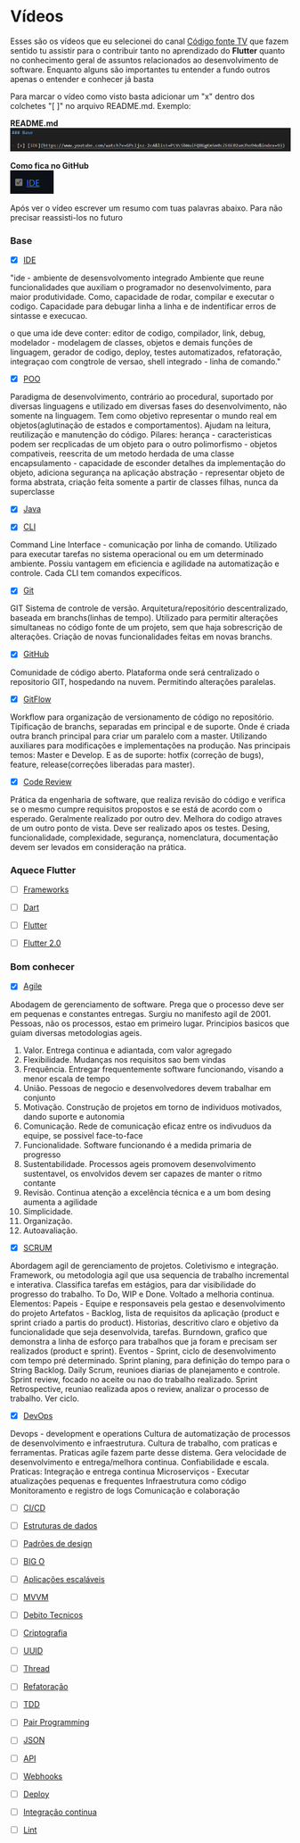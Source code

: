 # Vídeos

Esses são os vídeos que eu selecionei do canal [Código fonte TV](https://www.youtube.com/@codigofontetv) que fazem sentido tu assistir para o contribuir tanto no aprendizado do **Flutter** quanto no conhecimento geral de assuntos relacionados ao desenvolvimento de software. Enquanto alguns são importantes tu entender a fundo outros apenas o entender e conhecer já basta

Para marcar o vídeo como visto basta adicionar um "x" dentro dos colchetes "[ ]" no arquivo README.md. Exemplo:

**README.md** \
![Video image](../assets/videos/videos-1.png)

**Como fica no GitHub** \
![Video image](../assets/videos/videos-2.png)

Após ver o vídeo escrever um resumo com tuas palavras abaixo. Para não precisar reassisti-los no futuro

### Base

- [x] [IDE](https://www.youtube.com/watch?v=GPcIjsz-2cA&list=PLVc5bWuiFQ8GgKm5m0cZE6E02amJho94o&index=93)

"ide - ambiente de desensvolvomento integrado
Ambiente que reune funcionalidades que auxiliam o programador no desenvolvimento, para maior produtividade. Como, capacidade de rodar, compilar e executar o codigo. Capacidade para debugar linha a linha e de indentificar erros de sintasse e execucao.

o que uma ide deve conter:
editor de codigo, compilador, link, debug, modelador - modelagem de classes, objetos e demais funções de linguagem, gerador de codigo, deploy, testes automatizados, refatoração, integraçao com congtrole de versao, shell integrado - linha de comando."

- [x] [POO](https://www.youtube.com/watch?v=QY0Kdg83orY&list=PLVc5bWuiFQ8GgKm5m0cZE6E02amJho94o&index=146)

Paradigma de desenvolvimento, contrário ao procedural, suportado por diversas linguagens e utilizado em diversas fases do desenvolvimento, não somente na linguagem.
Tem como objetivo representar o mundo real em objetos(aglutinação de estados e comportamentos). 
Ajudam na leitura, reutilização e manutenção do código.
Pilares:
herança - caracteristicas podem ser recplicadas de um objeto para o outro
polimorfismo - objetos compativeis, reescrita de um metodo herdada de uma classe
encapsulamento - capacidade de esconder detalhes da implementação do objeto, adiciona segurança na aplicação
abstração - representar objeto de forma abstrata, criação feita somente a partir de classes filhas, nunca da superclasse


- [x] [Java](https://www.youtube.com/watch?v=sZAxLRMxEUo&list=PLVc5bWuiFQ8GgKm5m0cZE6E02amJho94o&index=100)

- [x] [CLI](https://www.youtube.com/watch?v=8AgOxHOAV9Y&list=PLVc5bWuiFQ8GgKm5m0cZE6E02amJho94o&index=34)

Command Line Interface - comunicação por linha de comando.
Utilizado para executar tarefas no sistema operacional ou em um determinado ambiente. 
Possiu vantagem em eficiencia e agilidade na automatização e controle. Cada CLI tem comandos expecíficos.

- [x] [Git](https://www.youtube.com/watch?v=za5KWZ5pRag&list=PLVc5bWuiFQ8GgKm5m0cZE6E02amJho94o&index=83)

GIT
Sistema de controle de versão. Arquitetura/repositório descentralizado, baseada em branchs(linhas de tempo).
Utilizado para permitir alterações simultaneas no código fonte de um projeto, sem que haja sobrescrição de alterações. Criação de novas funcionalidades feitas em novas branchs.

- [x] [GitHub](https://www.youtube.com/watch?v=myQuetgSEsY&list=PLVc5bWuiFQ8GgKm5m0cZE6E02amJho94o&index=85)

Comunidade de código aberto. Plataforma onde será centralizado o repositorio GIT, hospedando na nuvem. Permitindo alterações paralelas. 

- [x] [GitFlow](https://www.youtube.com/watch?v=oweffeS8TRc&list=PLVc5bWuiFQ8GgKm5m0cZE6E02amJho94o&index=84)

Workflow para organização de versionamento de código no repositório. Tipificação de branchs, separadas em principal e de suporte. Onde é criada outra branch principal para criar um paralelo com a master. Utilizando auxiliares para modificações e implementações na produção.
Nas principais temos: Master e Develop. E as de suporte: hotfix (correção de bugs), feature, release(correções liberadas para master).

- [x] [Code Review](https://www.youtube.com/watch?v=_7W9pqWPyfc&list=PLVc5bWuiFQ8GgKm5m0cZE6E02amJho94o&index=38)

Prática da engenharia de software, que realiza revisão do código e verifica se o mesmo cumpre requisitos propostos e se está de acordo com o esperado. Geralmente realizado por outro dev. Melhora do codigo atraves de um outro ponto de vista. Deve ser realizado apos os testes. Desing, funcionalidade, complexidade, segurança, nomenclatura, documentação devem ser levados em consideração na prática.

### Aquece Flutter

- [ ] [Frameworks](https://www.youtube.com/watch?v=2zqzzTnfa0E&list=PLVc5bWuiFQ8GgKm5m0cZE6E02amJho94o&index=79)

- [ ] [Dart](https://www.youtube.com/watch?v=i7IzlVImHEc&list=PLVc5bWuiFQ8GgKm5m0cZE6E02amJho94o&index=52)

- [ ] [Flutter](https://www.youtube.com/watch?v=XkEA4xT34jg&list=PLVc5bWuiFQ8GgKm5m0cZE6E02amJho94o&index=76)

- [ ] [Flutter 2.0](https://www.youtube.com/watch?v=vIP2iLFjEIk&list=PLVc5bWuiFQ8GgKm5m0cZE6E02amJho94o&index=76)

### Bom conhecer

- [x] [Agile](https://www.youtube.com/watch?v=HdE8S2ALvWI&list=PLVc5bWuiFQ8GgKm5m0cZE6E02amJho94o&index=6)

Abodagem de gerenciamento de software. Prega que o processo deve ser em pequenas e constantes entregas. Surgiu no manifesto agil de 2001. Pessoas, não os processos, estao em primeiro lugar. Principios basicos que guiam diversas metodologias ageis.

1. Valor. Entrega continua e adiantada, com valor agregado
2. Flexibilidade. Mudanças nos requisitos sao bem vindas
3. Frequência. Entregar frequentemente software funcionando, visando a menor escala de tempo
4. União. Pessoas de negocio e desenvolvedores devem trabalhar em conjunto
5. Motivação. Construção de projetos em torno de individuos motivados, dando suporte e autonomia
6. Comunicação. Rede de comunicação eficaz entre os indivuduos da equipe, se possivel face-to-face
7. Funcionalidade. Software funcionando é a medida primaria de progresso
8. Sustentabilidade. Processos ageis promovem desenvolvimento sustentavel, os envolvidos devem ser capazes de manter o ritmo contante
9. Revisão. Continua atenção a excelência técnica e a um bom desing aumenta a agilidade
10. Simplicidade. 
11. Organização. 
12. Autoavaliação.

- [x] [SCRUM](https://www.youtube.com/watch?v=3aCww_1RnL0&list=PLVc5bWuiFQ8GgKm5m0cZE6E02amJho94o&index=168)

Abordagem agil de gerenciamento de projetos. Coletivismo e integração. Framework, ou metodologia agil que usa sequencia de trabalho incremental e interativa. Classifica tarefas em estágios, para dar visibilidade do progresso do trabalho. To Do, WIP e Done. Voltado a melhoria continua. 
Elementos: 
Papeis - Equipe e responsaveis pela gestao e desenvolvimento do projeto
Artefatos - Backlog, lista de requisitos da aplicação (product e sprint criado a partis do product). Historias, descritivo claro e objetivo da funcionalidade que seja desenvolvida, tarefas. Burndown, grafico que demonstra a linha de esforço para trabalhos que ja foram e precisam ser realizados (product e sprint).
Eventos - Sprint, ciclo de desenvolvimento com tempo pré determinado. Sprint planing, para definição do tempo para o String Backlog. Daily Scrum, reunioes diarias de planejamento e controle. Sprint review, focado no aceite ou nao do trabalho realizado. Sprint Retrospective, reuniao realizada apos o review, analizar o processo de trabalho. Ver ciclo.

- [x] [DevOps](https://www.youtube.com/watch?v=iwf6kcvxeD4&list=PLVc5bWuiFQ8GgKm5m0cZE6E02amJho94o&index=63)

Devops - development e operations
Cultura de automatização de processos de desenvolvimento e infraestrutura. Cultura de trabalho, com praticas e ferramentas. Praticas agile fazem parte desse distema. Gera velocidade de desenvolvimento e entrega/melhora continua. Confiabilidade e escala.
Praticas:
Integração e entrega continua
Microserviços - Executar atualizações pequenas e frequentes
Infraestrutura como código
Monitoramento e registro de logs
Comunicação e colaboração

- [ ] [CI/CD](https://www.youtube.com/watch?v=AZtTd3pFVTY&list=PLVc5bWuiFQ8GgKm5m0cZE6E02amJho94o&index=143)

- [ ] [Estruturas de dados](https://www.youtube.com/watch?v=EfF1M7myAyY&list=PLVc5bWuiFQ8GgKm5m0cZE6E02amJho94o&index=71)

- [ ] [Padrões de design](https://www.youtube.com/watch?v=J-lHpiu-Twk&list=PLVc5bWuiFQ8GgKm5m0cZE6E02amJho94o&index=61)

- [ ] [BIG O](https://www.youtube.com/watch?v=RGD3iwqDdAE&list=PLVc5bWuiFQ8GgKm5m0cZE6E02amJho94o&index=19)

- [ ] [Aplicações escaláveis](https://www.youtube.com/watch?v=F_d_gWPGejo&list=PLVc5bWuiFQ8GgKm5m0cZE6E02amJho94o&index=11)

- [ ] [MVVM](https://www.youtube.com/watch?v=B2pJWtSyVFA&list=PLVc5bWuiFQ8GgKm5m0cZE6E02amJho94o&index=126)

- [ ] [Debito Tecnicos](https://www.youtube.com/watch?v=7VmpPsF1VuY&list=PLVc5bWuiFQ8GgKm5m0cZE6E02amJho94o&index=56)

- [ ] [Criptografia](https://www.youtube.com/watch?v=qHFbuXpz7e4&list=PLVc5bWuiFQ8GgKm5m0cZE6E02amJho94o&index=45)

- [ ] [UUID](https://www.youtube.com/watch?v=9vtcTJwGt-w&list=PLVc5bWuiFQ8GgKm5m0cZE6E02amJho94o&index=198)

- [ ] [Thread](https://www.youtube.com/watch?v=xNBMNKjpJzM&list=PLVc5bWuiFQ8GgKm5m0cZE6E02amJho94o&index=195)

- [ ] [Refatoração](https://www.youtube.com/watch?v=VOxnyVI2lOc&list=PLVc5bWuiFQ8GgKm5m0cZE6E02amJho94o&index=161)

- [ ] [TDD](https://www.youtube.com/watch?v=bLdEypr2e-8&list=PLVc5bWuiFQ8GgKm5m0cZE6E02amJho94o&index=189)

- [ ] [Pair Programming](https://www.youtube.com/watch?v=5M8yNQSFBPg&list=PLVc5bWuiFQ8GgKm5m0cZE6E02amJho94o&index=138)

- [ ] [JSON](https://www.youtube.com/watch?v=P81dE-tkaaA&list=PLVc5bWuiFQ8GgKm5m0cZE6E02amJho94o&index=102)

- [ ] [API](https://www.youtube.com/watch?v=vGuqKIRWosk&list=PLVc5bWuiFQ8GgKm5m0cZE6E02amJho94o&index=10)

- [ ] [Webhooks](https://www.youtube.com/watch?v=2JHKIrComW0&list=PLVc5bWuiFQ8GgKm5m0cZE6E02amJho94o&index=207)

- [ ] [Deploy](https://www.youtube.com/watch?v=gJw7l2JKpuQ&list=PLVc5bWuiFQ8GgKm5m0cZE6E02amJho94o&index=60)

- [ ] [Integração continua](https://www.youtube.com/watch?v=nI3IjYcBGiU&list=PLVc5bWuiFQ8GgKm5m0cZE6E02amJho94o&index=46)

- [ ] [Lint](https://www.youtube.com/watch?v=0U6lnhLmT2A&list=PLVc5bWuiFQ8GgKm5m0cZE6E02amJho94o&index=112)
